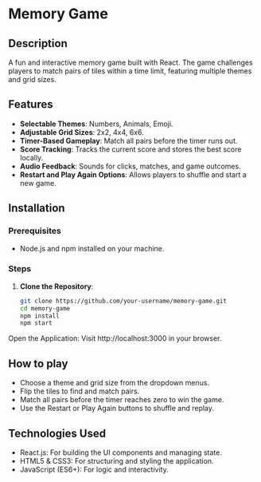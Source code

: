 # Memory Game

## Description
A fun and interactive memory game built with React. The game challenges players to match pairs of tiles within a time limit, featuring multiple themes and grid sizes.

## Features
- **Selectable Themes**: Numbers, Animals, Emoji.
- **Adjustable Grid Sizes**: 2x2, 4x4, 6x6.
- **Timer-Based Gameplay**: Match all pairs before the timer runs out.
- **Score Tracking**: Tracks the current score and stores the best score locally.
- **Audio Feedback**: Sounds for clicks, matches, and game outcomes.
- **Restart and Play Again Options**: Allows players to shuffle and start a new game.

## Installation

### Prerequisites
- Node.js and npm installed on your machine.

### Steps
1. **Clone the Repository**:
   ```bash
   git clone https://github.com/your-username/memory-game.git
   cd memory-game
   npm install
   npm start
    ```
Open the Application: Visit http://localhost:3000 in your browser.

## How to play

 - Choose a theme and grid size from the dropdown menus.
 - Flip the tiles to find and match pairs.
 - Match all pairs before the timer reaches zero to win the game.
 - Use the Restart or Play Again buttons to shuffle and replay.

## Technologies Used

 - React.js: For building the UI components and managing state.
 - HTML5 & CSS3: For structuring and styling the application.
 - JavaScript (ES6+): For logic and interactivity.
